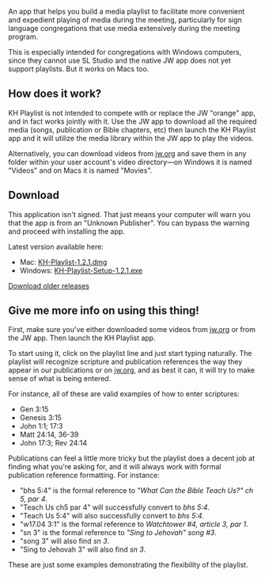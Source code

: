An app that helps you build a media playlist to facilitate more convenient and expedient playing of media during the meeting, particularly for sign language congregations that use media extensively during the meeting program.

This is especially intended for congregations with Windows computers, since they cannot use SL Studio and the native JW app does not yet support playlists. But it works on Macs too.

## How does it work? ##

KH Playlist is not intended to compete with or replace the JW "orange" app, and in fact works jointly with it. Use the JW app to download all the required media (songs, publication or Bible chapters, etc) then launch the KH Playlist app and it will utilize the media library within the JW app to play the videos.

Alternatively, you can download videos from [jw.org](https://www.jw.org/ase/publications) and save them in any folder within your user account's video directory—on Windows it is named "Videos" and on Macs it is named "Movies".

## Download ##

This application isn't signed. That just means your computer will warn you that 
the app is from an "Unknown Publisher". You can bypass the warning and proceed
with installing the app.

Latest version available here: 

  * Mac: [KH-Playlist-1.2.1.dmg](https://github.com/joshuacurtiss/khplaylist/releases/download/1.2.1/KH-Playlist-1.2.1.dmg)
  * Windows: [KH-Playlist-Setup-1.2.1.exe](https://github.com/joshuacurtiss/khplaylist/releases/download/1.2.1/KH-Playlist-Setup-1.2.1.exe)

[Download older releases](https://github.com/joshuacurtiss/khplaylist/releases)


## Give me more info on using this thing! ##

First, make sure you've either downloaded some videos from [jw.org](https://www.jw.org/ase/publications) or from the JW app. Then launch the KH Playlist app.

To start using it, click on the playlist line and just start typing naturally. The playlist will recognize scripture and publication references the way they appear in our publications or on [jw.org](https://jw.org), and as best it can, it will try to make sense of what is being entered.

For instance, all of these are valid examples of how to enter scriptures:

* Gen 3:15
* Genesis 3:15
* John 1:1; 17:3
* Matt 24:14, 36-39
* John 17:3; Rev 24:14

Publications can feel a little more tricky but the playlist does a decent job at finding what you're asking for, and it will always work with formal publication reference formatting. For instance: 

* "bhs 5:4" is the formal reference to *"What Can the Bible Teach Us?" ch 5, par 4*.  
* "Teach Us ch5 par 4" will successfully convert to *bhs 5:4*.  
* "Teach Us 5:4" will also successfully convert to *bhs 5:4*. 
* "w17.04 3:1" is the formal reference to *Watchtower #4, article 3, par 1*. 
* "sn 3" is the formal reference to *"Sing to Jehovah" song #3*.  
* "song 3" will also find *sn 3*.  
* "Sing to Jehovah 3" will also find *sn 3*. 

These are just some examples demonstrating the flexibility of the playlist.
